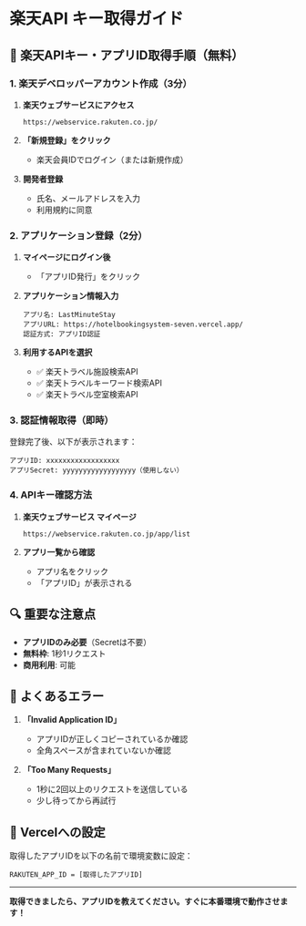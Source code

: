 # 楽天API キー取得ガイド

## 📱 楽天APIキー・アプリID取得手順（無料）

### 1. 楽天デベロッパーアカウント作成（3分）

1. **楽天ウェブサービスにアクセス**
   ```
   https://webservice.rakuten.co.jp/
   ```

2. **「新規登録」をクリック**
   - 楽天会員IDでログイン（または新規作成）

3. **開発者登録**
   - 氏名、メールアドレスを入力
   - 利用規約に同意

### 2. アプリケーション登録（2分）

1. **マイページにログイン後**
   - 「アプリID発行」をクリック

2. **アプリケーション情報入力**
   ```
   アプリ名: LastMinuteStay
   アプリURL: https://hotelbookingsystem-seven.vercel.app/
   認証方式: アプリID認証
   ```

3. **利用するAPIを選択**
   - ✅ 楽天トラベル施設検索API
   - ✅ 楽天トラベルキーワード検索API
   - ✅ 楽天トラベル空室検索API

### 3. 認証情報取得（即時）

登録完了後、以下が表示されます：

```
アプリID: xxxxxxxxxxxxxxxxxx
アプリSecret: yyyyyyyyyyyyyyyyyy（使用しない）
```

### 4. APIキー確認方法

1. **楽天ウェブサービス マイページ**
   ```
   https://webservice.rakuten.co.jp/app/list
   ```

2. **アプリ一覧から確認**
   - アプリ名をクリック
   - 「アプリID」が表示される

## 🔍 重要な注意点

- **アプリIDのみ必要**（Secretは不要）
- **無料枠**: 1秒1リクエスト
- **商用利用**: 可能

## 🚨 よくあるエラー

1. **「Invalid Application ID」**
   - アプリIDが正しくコピーされているか確認
   - 全角スペースが含まれていないか確認

2. **「Too Many Requests」**
   - 1秒に2回以上のリクエストを送信している
   - 少し待ってから再試行

## 📝 Vercelへの設定

取得したアプリIDを以下の名前で環境変数に設定：
```
RAKUTEN_APP_ID = [取得したアプリID]
```

---

**取得できましたら、アプリIDを教えてください。すぐに本番環境で動作させます！**